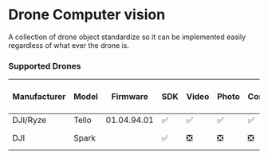 # Drone Computer vision
A collection of drone object standardize so it can be implemented easily regardless of what ever the drone is.

### Supported Drones

| Manufacturer | Model | Firmware    | SDK                | Video                         | Photo                         | Control                       | Works with OpenCV             | Remarks      |
|--------------|-------|-------------|--------------------|-------------------------------|-------------------------------|-------------------------------|-------------------------------|--------------|
| DJI/Ryze     | Tello | 01.04.94.01 | :white_check_mark: | :white_check_mark:            | :white_check_mark:            | :white_check_mark:            | :white_check_mark:            |              |
| DJI          | Spark |             | :white_check_mark: | :negative_squared_cross_mark: | :negative_squared_cross_mark: | :negative_squared_cross_mark: | :negative_squared_cross_mark: | For planning |
